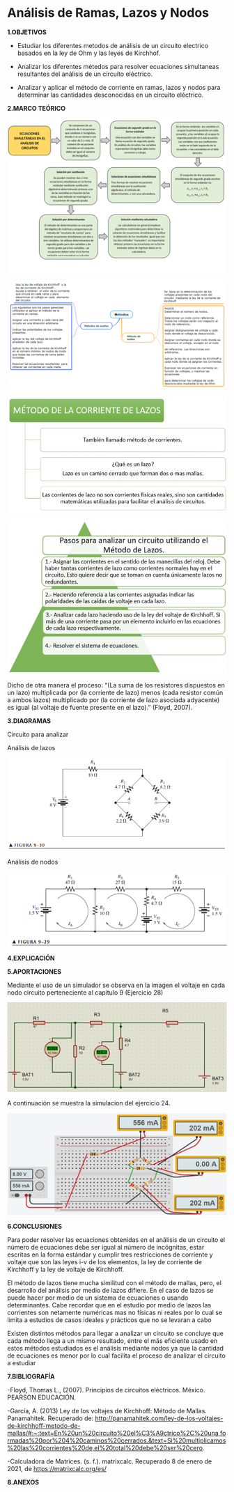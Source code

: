 # Análisis de Ramas, Lazos y Nodos

**1.OBJETIVOS**

- Estudiar los diferentes metodos de análisis de un circuito electrico basados en la ley de Ohm y las leyes de Kirchhof.

- Analizar los diferentes métedos para resolver ecuaciones simultaneas resultantes del análisis de un circuito eléctrico.

- Analizar y aplicar el método de corriente en ramas, lazos y nodos para determinar las cantidades desconocidas en un circuito eléctrico.

**2.MARCO TEÓRICO**

![.](https://github.com/Katherine01-Arevalo/Analisis-de-mallas-lazos-y-nodos-/blob/main/img/Mapa_Ec.simultaneas.jpg)

![mallas](https://github.com/Katherine01-Arevalo/Analisis-de-mallas-lazos-y-nodos-/blob/main/img/MAPA1.png)

![Teoria_Lazo](https://github.com/Katherine01-Arevalo/Analisis-de-mallas-lazos-y-nodos-/blob/main/img/Teoria_Lazo.jpg)

![Pasos_Lazo](https://github.com/Katherine01-Arevalo/Analisis-de-mallas-lazos-y-nodos-/blob/main/img/Pasos_Lazo.jpg)

 Dicho de otra manera el proceso:
“(La suma de los resistores dispuestos en un lazo) multiplicada por (la corriente de lazo) menos (cada resistor común a ambos lazos) multiplicado por (la corriente de lazo asociada adyacente) es igual (al voltaje de fuente presente en el lazo).” (Floyd, 2007). 

**3.DIAGRAMAS**

Circuito para analizar 

 Análisis de lazos 
 
![lazo](https://github.com/Katherine01-Arevalo/Analisis-de-mallas-lazos-y-nodos-/blob/main/img/metodo%20lazos.png)

Análisis de nodos 

![nodos](https://github.com/Katherine01-Arevalo/Analisis-de-mallas-lazos-y-nodos-/blob/main/img/metodo%20nodos.png)

**4.EXPLICACIÓN**

**5.APORTACIONES**

  Mediante el uso de un simulador se observa en la imagen   el  voltaje en cada nodo  circuito perteneciente  al capitulo 9 (Ejercicio 28)
  
  ![ciruito28](https://github.com/Katherine01-Arevalo/Analisis-de-mallas-lazos-y-nodos-/blob/main/img/circuito28.png)  
  
  A continuación se muestra la simulacion del ejercicio 24.
  
  ![Simulacion](https://github.com/Katherine01-Arevalo/Analisis-de-mallas-lazos-y-nodos-/blob/main/img/Simulacion.jpg)
  
**6.CONCLUSIONES**

Para poder resolver las ecuaciones obtenidas en el análisis de un circuito el número de ecuaciones debe ser igual al número de incógnitas, estar escritas en la forma estándar y cumplir tres restricciones de corriente y voltaje que son las leyes i-v de los elementos, la ley de corriente de Kirchhoff y la ley de voltaje de Kirchhoff.

El método de lazos tiene mucha similitud con el método de mallas, pero, el desarrollo del análisis por medio de lazos difiere. En el caso de lazos se puede hacer por medio de un sistema de ecuaciones o usando determinantes. Cabe recordar que en el estudio por medio de lazos las corrientes son netamente numéricas mas no físicas ni reales por lo cual se limita a estudios de casos ideales y prácticos que no se levaran a cabo

Existen distintos métodos para  llegar a analizar un circuito se concluye que cada método  llega a un mismo resultado, entre  el más eficiente usado en estos métodos estudiados es el análisis mediante nodos ya que  la cantidad de ecuaciones es menor por lo cual facilita el proceso de analizar el circuito a estudiar 

**7.BIBLIOGRAFÍA**

-Floyd, Thomas L., (2007). Principios de circuitos eléctricos. México. PEARSON EDUCACIÓN.

-García, A. (2013) Ley de los voltajes de Kirchhoff: Método de Mallas. Panamahitek. Recuperado de: http://panamahitek.com/ley-de-los-voltajes-de-kirchhoff-metodo-de-mallas/#:~:text=En%20un%20circuito%20el%C3%A9ctrico%2C%20una,formadas%20por%204%20caminos%20cerrados.&text=Si%20multiplicamos%20las%20corrientes%20de,el%20total%20debe%20ser%20cero.

-Calculadora de Matrices. (s. f.). matrixcalc. Recuperado 8 de enero de 2021, de https://matrixcalc.org/es/



**8.ANEXOS**
